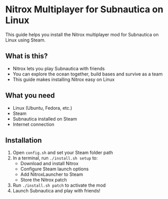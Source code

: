 # Nitrox Multiplayer for Subnautica on Linux

This guide helps you install the Nitrox multiplayer mod for Subnautica on Linux using Steam.

## What is this?

- Nitrox lets you play Subnautica with friends
- You can explore the ocean together, build bases and survive as a team
- This guide makes installing Nitrox easy on Linux

## What you need

- Linux (Ubuntu, Fedora, etc.)
- Steam
- Subnautica installed on Steam
- Internet connection

## Installation

1. Open `config.sh` and set your Steam folder path
2. In a terminal, run `./install.sh setup` to:
   - Download and install Nitrox
   - Configure Steam launch options
   - Add NitroxLauncher to Steam
   - Store the Nitrox patch
3. Run `./install.sh patch` to activate the mod
4. Launch Subnautica and play with friends!
